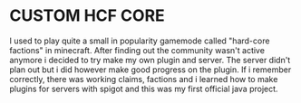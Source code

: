# CUSTOM HCF CORE 

I used to play quite a small in popularity gamemode called "hard-core factions" in minecraft. After finding out the community wasn't active anymore i decided to try make my own plugin and server. 
The server didn't plan out but i did however make good progress on the plugin. If i remember correctly, there was working claims, factions and i learned how to make plugins for servers with spigot
and this was my first official java project.
